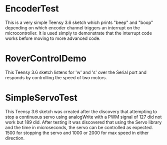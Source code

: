 # EncoderTest
This is a very simple Teensy 3.6 sketch which prints "beep" and "boop" depending on which encoder channel triggers an interrupt on the microcontroller. It is used simply to demonstrate that the interrupt code works before moving to more advanced code.

# RoverControlDemo
This Teensy 3.6 sketch listens for 'w' and 's' over the Serial port and responds by controlling the speed of two motors.

# SimpleServoTest
This Teensy 3.6 sketch was created after the discovery that attempting to stop a continuous servo using analogWrite with a PWM signal of 127 did not work but 189 did. After testing it was discovered that using the Servo library and the time in microseconds, the servo can be controlled as expected. 1500 for stopping the servo and 1000 or 2000 for max speed in either direction.
